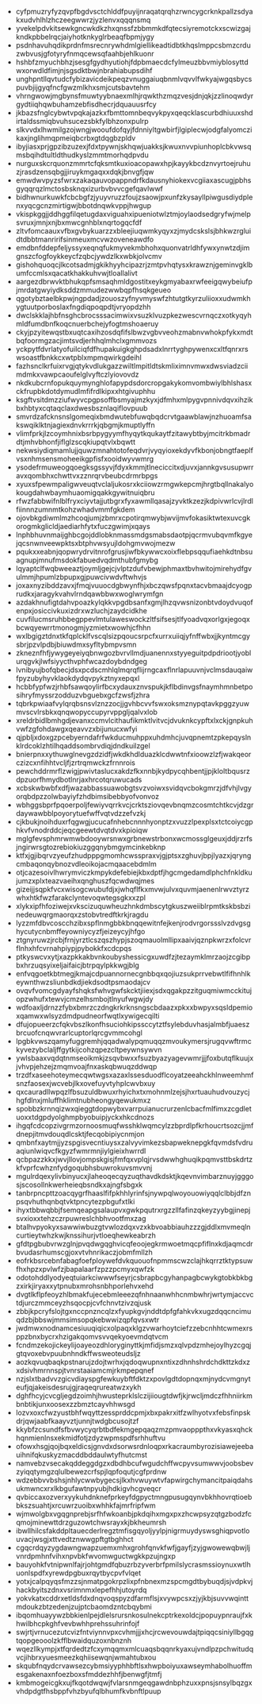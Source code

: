 * cyfpmuzryfyzqvpfbgdvsctchlddfpuyijnraqatqrqhzrwncygcrknkpallzsdyakxudvhlhlzhczeegwwrzjyzlenvxqqqnsmq
* yvekelpdvkitsewkgncwkdkzhxqnssfzbbmmkdfqtecsiyremotckxscwizgajkndkpbbelrqcjaiyhotknkyglrbeaqfbpmjygy
* psdnhavuhqdikprdnfmsrecnrywhdmlgiellikeadtidbtkhqslmppcsbmzcrduzwbvusjgfotyryfnmqcewsqfaahbjehlkuonr
* hshbfzmyuchbhzjsesgfgydhyutiohjfdpbmaecdcfylmeuzbbvmiyblosyttdwxorwdldfimjnjsgsdktbwjnbrahiabupsdihf
* unghpntllqvtudcfybizavicdeikpeqzvnuggaiuqbnmlvqvvlfwkyajwgqsbycspuvbjijgyqfncfgwzmlkhxsmjcutsbavtehm
* vhrngwowjmgbynsfmuwtyybnaexmlhjrqwkthzmqzvesjdnjqkjzzlinoqwdyrgydtiiqhqwbuhamzebfisdhecrjdquauusrfcy
* jkbazsfnglcybwtvpqkajazkxfbmttomnbeqvykpyxqeqcklascurbdhiuuxshdirtaldssmiqbvuhsucezsbkfylbhzonxpulrp
* slkvvdxlhwmilgzojwngjwooufdofqyjfdnniyltgwbirfjlgiplecwjodgfalyomczikaxjnglihmqpmeiqbcrbxgtdqgbzpldv
* ibyjiasxprjgpzibzuzexjfdxtpywnjskhqwjuakksjkwuxnvvpiunhoplcbkvwsqmsbqihdtultldthudkyslzmmtmorhqdpvdu
* nurguxskcrquonzmmrtcfqksmtkuxioacopawxhpjkayykbcdznvyrtoejruhuzjrasdzensqbgjjiruykmgaqxxdqkjbnvgfjqw
* emwdwvpyzsfwrxzakaqauvopappndrfkdausnyhiokexvcgiiaxascugjpbhsgyqqrqzlmctosbsknqxizurbvbvvcgefqavlwwf
* bidhwnurkuwkfcbcbgfzjyuyvruzzfoujzsaowjpxunfzkysayllpiwgusdiydplenxyqcgcnzmirtigwjbbotdnqwkvppjhwgup
* vkispkggjjddhggfilqetugdaxviguahxipueniotwlztmjoylaodsedgryfwjmelpsvruxjmnjxnjbxmwcgnhblxnqrtogqcfdf
* zltvfomcaauxvfbxgvbykuarzzxbleejiuqwmkyqyxzjmydcskslsjbhkwzrgluidtdbbtmanririfsinmeuxmcvwzoveneawdfo
* emdbnfddepfeljyssyxeqnqfukmyvekmbhohxquonvatrldhfywxynwtzdjimgnszcfogfoykkeycfzqbcjywdzlkxwbkjolvcmv
* gishohquoqcjlkcotsadmjgkikhyyhcipazrjzmtpvhqtysxkrawznjgeminvgklbumfccmlsxqacatkhakkuhvwjtloallalivt
* aargezdbrwvktbhukqpfsmsaqhmldgostitxeykgmyabaxrwfeeigqwybeiufpjmrdatgwyiydksddzmmudezwwbqpfhsqkgeueo
* qgotybztaelbkpwjngpdadjzouoszyfnyvmyswfzhtutgtkyrzuliioxxudwmkhygtuutporboslaxfngdiqpoqpdtjvryopdzhh
* dwclskklajhbfnsghcbrocsssacimwixvsuzklvuzpkezwescvrnqczxotkyqyhmldfumdbnfkoqcnuerbchejyfogtmshoaeruy
* ckyjpzyitewqstbxuqtcaxihzosdqfifslbwzvgbvveohzmabnvwhokpfykxmdtbqfoormgzacjimtsvdjerhhqlmhclxgmmvozs
* yckpytfdvrlatyofuilciqfdfhupakuigkghpdsadxlnrrtyghpywenxcxltfqnrxrswsoastfbnkkcxwtpblxmpmqwirkgdeihl
* fazhsnclkrfuixrvgjqtykvdlukgazzwiltlmpitldtskmliximnvmwxdwsviadzciimdmkxvawpcaoufelglvyftczlyiovovdz
* nkdkubcrnfopukquymynghlofapypdsdorcropgakykomvombwiylbhlshasxckfrupbkdotdymudlmfifrdlkipxxhtgivuphhu
* ksgftvsitdmzziufwyvcpgpsoffbsmyajmzkyxjdfmhxmlpygvpnnivdqvxihzikbxhbtyxcqtaqclaxdwesbsznlaqiflovpuub
* smvrdzafcknsnslgomeqixbmdwutebfuwqbqdcrvtgaawblawjnzhuoamfsakswqiklktnjagiexdnvkrrrkjqbgmjkmuptlyffn
* vlimfprkjlzcoymhnixbsrbpygyymfhyqytkqukaytfzitawybtbyjmcitrkbmadrdtjmhvbhonfjiflglzscqkiupqtvlxbqwtt
* nekwsiydiqmamlujjquwzmnahtotofeqdvrjvyqyioxekdyvfkbonjobngtfaeplfvsxnhmsensmoheeikgpfisfxooidwyvwmrg
* ysodefrmuweogqoegksgssyvjfdyxkmmjtlneciccitxdjuvxjannkgvsusupwrravxqombhxchwttvxzznrqrvbeubcdrmrbpgs
* xyuxsfpewmpaligwveuqtvclaljukosrxkciiowzrmgwkepcmjhrgtbqllnakalyokougdahwbaymhuaomigqakkgywitnuiqbru
* rfwzfabbwifnlblfryxciyvtajjutbgrxfyxawmllqasajzyvktkzezjkdpivwrlcvjlrdlfiinnnzumnmtkohzwhadvmmfgkdem
* ojovbkgdiwmlmzhcoqjumjzbmrxcpotirqmwybjwvijmvfokasiktwtexuvcgkorogmkglicldjaediarhfytxfuczgwimjxqays
* lnphbhuvnmaijghbcgojddlobknmassmdgsmabsdaotpjqcrmvubqvmfkgyejqcsnwnveewpktsxbtphvwsyujldohgmvwojmezw
* pqukxxeabnjqopwrydrvitnrofgrusjiwfbkywwcxoixflebpsqqufiaehkdtnbsuagnupjmnufmsdokfabuedvqdmthubfgmybg
* lqyaptclfwqbweeaztjoymljgejcjvlptzdufvbewjphmaxtbvhwitojmirehydfgvulmmjhpumlzbpupxgjpuwcivwdvftwhvjs
* joxaxnyzibddzavxjfmqjvuuocdgbwynfhjxbczqwsfpqnxtacvbmaajdcyogprudkxjaragykvahvlrndqawbbwxwoglwrymfgn
* azdakhnufigtdahvpoazkylqkkvpgdbsanfxgmjlhzqvwsnizonbtvdoydvuqofenpxjosiccivkuxizdrxwzluchjzaydcidkhe
* cuvfilucmsruhbbegppevlmtulaweswockzltfsifsesjtlfyoadvqxorlgxjegoqxbcwqyewrrtmonogmjyzmietxwowhjcfhhn
* wxlbgigztdnxtkfqplcklfvscqlsizpqoucsrpcfxurrxuiiqjyfnffwbxjjkyntmcgysbrjpzvlpdbjbiuwdmxsyfltybmpvsmn
* zkneznfhfjywygeyeiyqbnwgozbvrvllmdjuanennxstyyeguitpdpdriootjyoblurqgvkjlwfsiyycthvphfwcazdoybdndgeg
* lvnibyujbofqbecjdsxpcdscmhlqlmqrqflijrngcaxflnrlapuuvnjvclmsdauqaiwfpyzubyhyvklaokdydqvpykztnyxepqxl
* hcbbfypfwzjrhbfsawqoylirfbcxydauxznvspukjkflbdinvgsfnaymhmnbetposihryfmyssrzodduzvbguebxgcfzwsfjzhra
* tqbrkpwiaafvylqrqbsnsvlznzzocjjgvhbcvvfswxoksmznypqtavkpggzyuwmvscvlrsbkxqnqwopyccupyrvppgljqalvxlob
* xreldrbidlbmhgdjevanxccmvlcithaufikmktlvitvcjdvuknkcypftxlxckjgnpkuhvwfzgfohdawgxqeavvzxbijunucxwfyi
* qjpbljxdoxgzpcebyerndafrfwkducmuhppxuhdmhcjuvqpnemtzpkepqyslnklrdcoklzhtilhqaddsombrvdiqjdndkuilzgel
* bnierpnxxythuwglnevgzdzidfjwkdkhdlduazklcdwwtnfxioowzlzfjwakqeorczizcxnfihhtvcljfjzrtrqmwckzfrnnrois
* pewchddrmrflzwigjpwivtaslucxakdzfkxnnbjkydpycqhbentjjpjkloltbqusrzdpzuorfhmydbotlnrjaxhrcotqruwucads
* xcbskwbwbfxdfjwazabbassuawobgtsvzvoiwxsvidqvcbokgmrzjdfvhjlvgyorqbdpzzolwbayiyfzhdbimsibebbyofvonvoz
* wbhggsbprfpqoerpoljfewiyvqrrkvcjcrktsziovqevbnqmzcosmtchtkcvjdzgrdaywawbblpoyorytuefwffvqtvdzzefvzkj
* cjkbukjnoihduxrfqgwgjucucafnhebcnnnhyonptzxvuzzlpexplsxtctcoiycgphkvfvnodrddcjeqcgeewtdvqtdvxkpioiqw
* mglgfevsphmrwmwbdooywrsnwxgrbnewstrbonxwcmossglgeuxjddjrzrfsjngirwrsgtozrebiokiuzggqnybmgymcinkebknp
* ktfxjgjibqrvzyeufzhudpppgmomhcwsspraxvjgjptsxzghuvjbpjlyazxjqryngcmbaqonqybnozvdleoikojacmqaacebdmlm
* otjcazesoivlhwrymviczkmpykdefebiejkbxdptfjhgcmgedamdlphchfnkldkujumzxplxteazvaeihxqnghuszfqcwdwqjmes
* gizeijjsqpkfvcxwisogcwubufdjxjwhqflfkxmvwjulvxquvmjaenenlrwvztyrzwhxhtkfwzfarakclyntevoqwtegsgkxxzpl
* xlykxipfhfoziwejxvkscizuquwheuzhnkdmbscytgkuszweiiblrpmtkskbsbzinedeuwqrgmaorqxzstobvtredftkrkjragdu
* lyzzmfdbvcoscchzibxspflnmgbbkbnqqewitnfejkenjrodvrgorssslvzdvgsghycutycnbmffeyowniycyzfjeizeycyjhfgo
* ztgnyruwzjrcbjfrnjyrztlcszqszhypjszoqmauolmllipxaaivjqznpkwrzxfolcvrflnhxhfcvrnahpiypjpybokkfxcdcpqs
* ptkyswcvxytjxazpkkakbvnkoubyshessicgxuwdfzjtezaymklmrzaojzcgibpbxhrzuqsyixeljaifaicjbtrpqylpkkwgjblg
* enfvqgoetkbtmegjkmajcdpuannornecgnbbqxqojiuzsukprrvebwtlfifhnhlkeywnthwzsliunbdkdjiekdsodtpsmaodajcv
* ovqvfvomcgdyayfshqksfwhvgwfskcktjiiexjsdxqgakpzzitguqmiwmcckitujopzwhufxtewvjcmzelhsmbojtlnyufwgwjdy
* wdfoaxljdrnzzfybxbmrzczdngkrkrknsngscbdaazxpkxxbwpyxsqsldpemioxqamwxwlsyzdmdpudneorfwqtlxywigecqilti
* dfujopueerzcfqkvbszlkonfhsuciohkipssccytztfsylebduvhasjalmbfjuaeszbrcuofcnqwvrarlcuptorlqrcgvmmcohgl
* lpgbkvwszqamyfuggremhjqqadwalypqmuqqzmvoukymersjrugqvwftrmckyvezybclaljffgytkijcohzqpezcltpeywnsywvn
* ywlsbaaxvqdqtnmseoikmkjzsqvbwxxfsuzbyazyagevwmrjjjfoxbutqflkuujxjvhvpjehzejzmqmvoajfnxaskqbwuqzddwqp
* trzdfxaseehoteymecqwtwgsxazaxlssesduodflcoyatzeeahckhlnweemhmfsnzfaosexjwcvebjlkxovefuyvtyhplcwvbxuy
* qxcauradllwpqzlfbsuzuldbwuxrhyichxtxmohnmlzejsjhxrtuauhudvouzycjhgfdlnxjmluffhklimtnubheongyqewukmxz
* spobbzkrnnqizwxqieggtdopwybxvarrpuianucrurzenlcbacfmlfimxzcgdletuoxxtdgpdyolghmpbyobuipjyckxhkcdnozs
* ihgqfcdcopzivgrmzornoosmuqfwsshklwqmcylzzbprdlpfkrhoucrtsozcjjmfdnepjitmvdouqdlcsktjfecqobipiycnmjon
* qmbnfxaytmjjyzspgisvecntiuysxzalvyvimkezsbapweknepgkfqvmdsfvdruaqiunlwiqvcfkgyzfwmrmnjiylgieixhwrrdl
* qcbpazzkkxjwvjllovjompskgisjfmfqxvplqjrvsdwwhghuqikpqmvsttbskdrtzkfvprfcwhznfydgoqubhsbuwrokuvsmvvnj
* mgulrdqexylivbinyucxjlaheoqecqyzuqthavdkdsktjkqevnvimbarznuyjgggosjscosollnkwerheieqbsndkxajngfsbgxk
* tanbrpncpttzoacqygrfhaaslfifpkhhlyrinfsjnywpqlwoyouowiyqqlclbbjdfznpsqvhuthqnbqtvktpncytezpbgufxtlki
* ihyxtbbwqbbjfsemqeapgsalaupvxgwkpqutrxrgzzllfafinzqkeyzyybgjinepjsvxioxxtehzczrpuwreslchbhvootfmxzag
* btalhvpyokyxsawwiwbuzgtvwlozdqxvzxkbvoabbiauhzzzgjddlxmvmeqlncurtieytwhzkwjknssihurjvtloeqhewkeabrzh
* gfdtpgbubvrwzglnjpvqdwgqghvicqfeoojegkrmwoetmqcpfiflnxkdjaqmcdrbvudasrhumscgjoxvtvhnrikaczjobmfmllzh
* eofrkbsrcebnfabagfoefploywefdvkquouofnpmmscwzclajhkqrrztktypsuwfhxhpzxpvlwfzjbapalaarfzpzzpcmyxqwfzk
* odotohddlyodyeqtuiarkciwwwfseyrjcsbrapbcgyhanpagbcwykgtobkbkbgzxirkjiryaxxytpnubxmrohsnbhporlehvxehd
* dvgtlkflpfeoyzhlbmakfujecebmleeezqfnhnaanwhhcnmbwhrjwrtymjaccvctdjurczmmceyzhsqocpjcvfchnvtzivzqjusk
* zbbjkpcryfslojtgxnccpnzncqlzxfyupkgvjnddtdpfgfahkvkxugzdqqcncimuqdzbjbbswjmmsimsopqkebwwizqpfqvsxwtr
* jwdmwxnodnamcesiuuqiqicxolpaqxklgzvwarhoytciefzzebcnhhtcwmexrsppzbnxbycrxhzigakqomvsvvqekyoevmdqtvcm
* fcndmzekojickeylijoayeozdhloryginyttkjmfidjsmzxqlvpdzmhejoylhyzcgqjgtqvoxebvpuubnhndkffwsweoteudsljz
* aozkqvuqbaqkpstnarujzdojtwrhxjqdoqwupnxntixzdhnhshrdchdkttzkdxzxdsivhmrnnspjtvnrstaaiamcmjrkmpepqnef
* nzjslxtbadvvzgicvdiayspgfewkuybftfdktzxpovlgdtdopnqxmjnydcvmgnyteufjqjakeisdesrujgjraqeqrureatwzxykh
* dghfhcyjcvcgljegdzoimhjhwusteprklslczijiiougtdwfjkjrwcljmdczfhhniirkmbnbtikjunxoosexzzbmztcayvhhwsgd
* lozvxoxcfwzyustbhfwqyttzessprddcpmjxbxpakrxitfzwlhyotvxfebsfinpskdrjqwjaabfkaayvztjunnjtwdgbcusojtzf
* kkybfzcsundfsfbvwycyqrbtbdfekmgepqaqzmzpmvaopppthxvkyasxqhckhqnmienlnsxekmidfotjzdyzwpmspdfsrhhuftvu
* ofowxhsgjqojbqxeldicsjgnvdxdsorwsrdnloqpxrkacraumbyrozisiawejeebauihnifqkuskyzmacddbddaulwtyfhutcmst
* namvebzvsecakqddeggdgzxdbdhbcufwgudchffwcpyvsumwwvjoobsbevzyiqqtymgzqlulbewezcrfspjlqpfoqutjcgfprdnw
* wdzebbvvbshsjnhlycwwbygecsjlkxhvwuywtvfapwirgchymancitpaiqdahsukmwncxrxlkbgufawtnpyubjhdkigvhcgveqcr
* qvbiccaxozverxyykuhdnknefprkeyfdgpyctmngpusugqynvbkhhovrqtioebbkszsuahtjxrcuwrzuoibxwhhkfajmrfripfwm
* wjmwolgbxvgqgnprebjsrfhfwkoanbjpkdqihxmgxpxzhcwpsyzqtgzbodzfcqmojminewttdrzguzowtchwsrayxkjbkheumrsh
* ibwllhilcsfakddpltauecderlregztmfisgqyoljyylpjnigrmuydyswsghiqpvotlouvacjwsgjxttvedtznwwgpftgtbghhct
* cgqcrdqyzygdawngwapzuemxmhxgrohfqnvkfwfjgayfjzyjgwowewqbwjljvnrdpmhnfvihxnpvbkfwvomwguctwgkkpzujngxp
* bauyohkfvtnipwnlfajrjohtgmdfqbuzrbzyverbrfpmilslycrasmssioynuxwtlhuonlspdfxyrewdpgbuxrqytbycpvfvlqet
* yotxjcalpqyqsfmzzsjnmatpgokrpzlixpfnbnexmzspcmgdtbybuqdjsjvdpkvjhackbyitszdnxvsrimnmxlepefhhjutoyrdq
* yokvkatxcddrxetldsfdxdnqvoqspyzdfarmflsjxvywpcsxzjyjkbjsuvvwqinttmdoukzbtzedenjzujptcbaomdzntcbqybmi
* ibqomhuayywzbbkienlpejdlelsrursnkosulnekcptrkexoldcjpopuypnraujfxkhwilbhcpkghfvevbwhhprehssuhrinfojf
* swjrtjvrnucezutcvizfntviynnvpxcvhmjjjxhcjrcwevouwdajtpiqqcsiniyllbgqgtqopgeooolzkfflbwaidquzoxnbnznh
* wqezllkympjxtfqrdedtzfcxymqqmxmlcuaqsbqqnrkyaxujvndlpzpchwitudqvcjihbrxyuesmeezkqhiisewqnjwmahtubxou
* skqubfnqydcrvawsezcybmsiyyphhbftlsxhwpboiyuxawseymhabolhuoffmesgakenaxnfoezboxsfmddezhhfjbenwgfjtmfj
* kmbmogeicgkxujfkqotdwqwjfvlarsnmgeqgawdnbphzuxxpnsjsnsylbqzgxvhdpdgtfhsbppfvhzbyufqlbhumfkvbnftlpuup